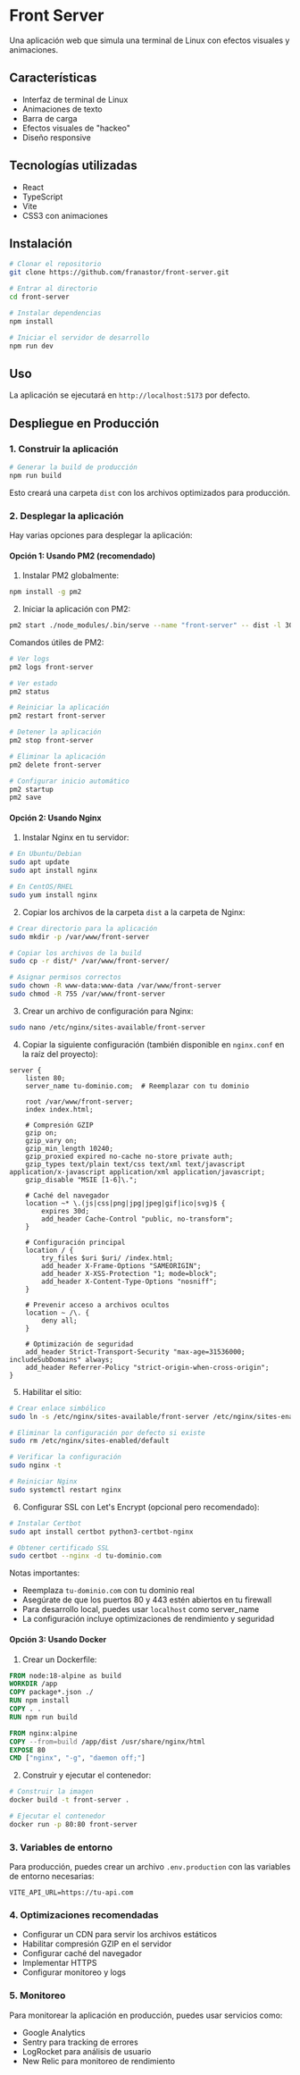 # Front Server

Una aplicación web que simula una terminal de Linux con efectos visuales y animaciones.

## Características

- Interfaz de terminal de Linux
- Animaciones de texto
- Barra de carga
- Efectos visuales de "hackeo"
- Diseño responsive

## Tecnologías utilizadas

- React
- TypeScript
- Vite
- CSS3 con animaciones

## Instalación

```bash
# Clonar el repositorio
git clone https://github.com/franastor/front-server.git

# Entrar al directorio
cd front-server

# Instalar dependencias
npm install

# Iniciar el servidor de desarrollo
npm run dev
```

## Uso

La aplicación se ejecutará en `http://localhost:5173` por defecto.

## Despliegue en Producción

### 1. Construir la aplicación

```bash
# Generar la build de producción
npm run build
```

Esto creará una carpeta `dist` con los archivos optimizados para producción.

### 2. Desplegar la aplicación

Hay varias opciones para desplegar la aplicación:

#### Opción 1: Usando PM2 (recomendado)

1. Instalar PM2 globalmente:
```bash
npm install -g pm2
```

2. Iniciar la aplicación con PM2:
```bash
pm2 start ./node_modules/.bin/serve --name "front-server" -- dist -l 3000
```

Comandos útiles de PM2:
```bash
# Ver logs
pm2 logs front-server

# Ver estado
pm2 status

# Reiniciar la aplicación
pm2 restart front-server

# Detener la aplicación
pm2 stop front-server

# Eliminar la aplicación
pm2 delete front-server

# Configurar inicio automático
pm2 startup
pm2 save
```

#### Opción 2: Usando Nginx

1. Instalar Nginx en tu servidor:
```bash
# En Ubuntu/Debian
sudo apt update
sudo apt install nginx

# En CentOS/RHEL
sudo yum install nginx
```

2. Copiar los archivos de la carpeta `dist` a la carpeta de Nginx:
```bash
# Crear directorio para la aplicación
sudo mkdir -p /var/www/front-server

# Copiar los archivos de la build
sudo cp -r dist/* /var/www/front-server/

# Asignar permisos correctos
sudo chown -R www-data:www-data /var/www/front-server
sudo chmod -R 755 /var/www/front-server
```

3. Crear un archivo de configuración para Nginx:
```bash
sudo nano /etc/nginx/sites-available/front-server
```

4. Copiar la siguiente configuración (también disponible en `nginx.conf` en la raíz del proyecto):
```nginx
server {
    listen 80;
    server_name tu-dominio.com;  # Reemplazar con tu dominio

    root /var/www/front-server;
    index index.html;

    # Compresión GZIP
    gzip on;
    gzip_vary on;
    gzip_min_length 10240;
    gzip_proxied expired no-cache no-store private auth;
    gzip_types text/plain text/css text/xml text/javascript application/x-javascript application/xml application/javascript;
    gzip_disable "MSIE [1-6]\.";

    # Caché del navegador
    location ~* \.(js|css|png|jpg|jpeg|gif|ico|svg)$ {
        expires 30d;
        add_header Cache-Control "public, no-transform";
    }

    # Configuración principal
    location / {
        try_files $uri $uri/ /index.html;
        add_header X-Frame-Options "SAMEORIGIN";
        add_header X-XSS-Protection "1; mode=block";
        add_header X-Content-Type-Options "nosniff";
    }

    # Prevenir acceso a archivos ocultos
    location ~ /\. {
        deny all;
    }

    # Optimización de seguridad
    add_header Strict-Transport-Security "max-age=31536000; includeSubDomains" always;
    add_header Referrer-Policy "strict-origin-when-cross-origin";
}
```

5. Habilitar el sitio:
```bash
# Crear enlace simbólico
sudo ln -s /etc/nginx/sites-available/front-server /etc/nginx/sites-enabled/

# Eliminar la configuración por defecto si existe
sudo rm /etc/nginx/sites-enabled/default

# Verificar la configuración
sudo nginx -t

# Reiniciar Nginx
sudo systemctl restart nginx
```

6. Configurar SSL con Let's Encrypt (opcional pero recomendado):
```bash
# Instalar Certbot
sudo apt install certbot python3-certbot-nginx

# Obtener certificado SSL
sudo certbot --nginx -d tu-dominio.com
```

Notas importantes:
- Reemplaza `tu-dominio.com` con tu dominio real
- Asegúrate de que los puertos 80 y 443 estén abiertos en tu firewall
- Para desarrollo local, puedes usar `localhost` como server_name
- La configuración incluye optimizaciones de rendimiento y seguridad

#### Opción 3: Usando Docker

1. Crear un Dockerfile:

```dockerfile
FROM node:18-alpine as build
WORKDIR /app
COPY package*.json ./
RUN npm install
COPY . .
RUN npm run build

FROM nginx:alpine
COPY --from=build /app/dist /usr/share/nginx/html
EXPOSE 80
CMD ["nginx", "-g", "daemon off;"]
```

2. Construir y ejecutar el contenedor:

```bash
# Construir la imagen
docker build -t front-server .

# Ejecutar el contenedor
docker run -p 80:80 front-server
```

### 3. Variables de entorno

Para producción, puedes crear un archivo `.env.production` con las variables de entorno necesarias:

```env
VITE_API_URL=https://tu-api.com
```

### 4. Optimizaciones recomendadas

- Configurar un CDN para servir los archivos estáticos
- Habilitar compresión GZIP en el servidor
- Configurar caché del navegador
- Implementar HTTPS
- Configurar monitoreo y logs

### 5. Monitoreo

Para monitorear la aplicación en producción, puedes usar servicios como:
- Google Analytics
- Sentry para tracking de errores
- LogRocket para análisis de usuario
- New Relic para monitoreo de rendimiento
